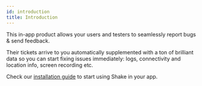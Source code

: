 ```yaml
---
id: introduction
title: Introduction
---
```


This in-app product allows your users and testers to seamlessly report bugs & send feedback.

Their tickets arrive to you automatically supplemented with a ton of brilliant data so 
you can start fixing issues immediately: logs, connectivity and location info, screen recording etc.

Check our [installation guide](flutter/installation.md) to start using Shake in your app.
